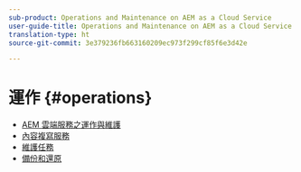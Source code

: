 ```yaml
---
sub-product: Operations and Maintenance on AEM as a Cloud Service
user-guide-title: Operations and Maintenance on AEM as a Cloud Service
translation-type: ht
source-git-commit: 3e379236fb663160209ec973f299cf85f6e3d42e

---
```



# 運作 {#operations}

+ [AEM 雲端服務之運作與維護](/help/operations/home.md)
+ [內容複寫服務](replication.md)
+ [維護任務](maintenance.md)
+ [備份和還原](backup.md)

